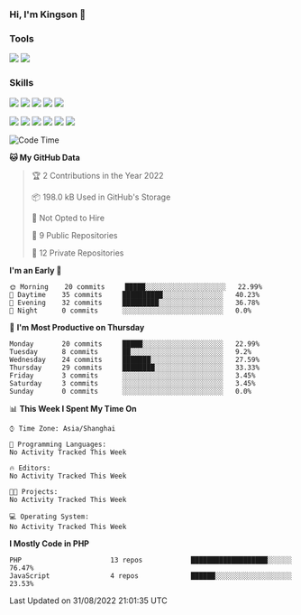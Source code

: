 ### Hi, I'm Kingson 👋

<!--
**Kingson-Zhang/Kingson-Zhang** is a ✨ _special_ ✨ repository because its `README.md` (this file) appears on your GitHub profile.

Here are some ideas to get you started:

- 🔭 I’m currently working on ...
- 🌱 I’m currently learning ...
- 👯 I’m looking to collaborate on ...
- 🤔 I’m looking for help with ...
- 💬 Ask me about ...
- 📫 How to reach me: ...
- 😄 Pronouns: ...
- ⚡ Fun fact: ...
-->

### Tools

[![](https://img.shields.io/badge/-POSTMAN-1D272B?style=flat-square&logo=POSTMAN&logoColor=FB6A3F)](https://www.postman.com/)
[![](https://img.shields.io/badge/-JETBRAINS-27282C?style=flat-square&logo=jetbrains&logoColor=080809)](https://www.jetbrains.com/)

### Skills

[![](https://img.shields.io/badge/-PHP-787BB2?style=flat-square&logo=PHP&logoColor=000000)](https://www.php.net/)
[![](https://img.shields.io/badge/-JavaScript-F7DF1E?style=flat-square&logo=JavaScript&logoColor=ffffff)](http://www.ecmascript.org/)
[![](https://img.shields.io/badge/-Markdown-black?style=flat-square&logo=markdown&logoColor=ffffff)](https://www.markdownguide.org/)
[![](https://img.shields.io/badge/-Python-2C5376?style=flat-square&logo=python&logoColor=FFFFFF)](https://www.python.org/)
[![](https://img.shields.io/badge/-TypeScript-3B78C4?style=flat-square&logo=typescript&logoColor=ffffff)](https://www.typescriptlang.org/)

[![](https://img.shields.io/badge/-Docker-2496ED?style=flat-square&logo=docker&logoColor=ffffff)](https://www.docker.com/)
[![](https://img.shields.io/badge/-Kubernetes-326CE5?style=flat-square&logo=kubernetes&logoColor=ffffff)](https://kubernetes.io/)
[![](https://img.shields.io/badge/-NGINX-269539?style=flat-square&logo=nginx&logoColor=ffffff)](https://nginx.org/)
[![](https://img.shields.io/badge/-GitHub%20Actions-2088FF?style=flat-square&logo=github-actions&logoColor=ffffff)](https://github.com/features/actions)
[![](https://img.shields.io/badge/-Linux-Fcc624?style=flat-square&logo=linux&logoColor=ffffff)](https://www.linux.org/)
[![](https://img.shields.io/badge/-MySQL-00000F?style=flat-square&logo=mysql&logoColor=white)](https://www.mysql.com/)

<!--START_SECTION:waka-->
![Code Time](http://img.shields.io/badge/Code%20Time-0%20secs-blue)

**🐱 My GitHub Data** 

> 🏆 2 Contributions in the Year 2022
 > 
> 📦 198.0 kB Used in GitHub's Storage 
 > 
> 🚫 Not Opted to Hire
 > 
> 📜 9 Public Repositories 
 > 
> 🔑 12 Private Repositories  
 > 
**I'm an Early 🐤** 

```text
🌞 Morning    20 commits     █████░░░░░░░░░░░░░░░░░░░░   22.99% 
🌆 Daytime    35 commits     ██████████░░░░░░░░░░░░░░░   40.23% 
🌃 Evening    32 commits     █████████░░░░░░░░░░░░░░░░   36.78% 
🌙 Night      0 commits      ░░░░░░░░░░░░░░░░░░░░░░░░░   0.0%

```
📅 **I'm Most Productive on Thursday** 

```text
Monday       20 commits     █████░░░░░░░░░░░░░░░░░░░░   22.99% 
Tuesday      8 commits      ██░░░░░░░░░░░░░░░░░░░░░░░   9.2% 
Wednesday    24 commits     ███████░░░░░░░░░░░░░░░░░░   27.59% 
Thursday     29 commits     ████████░░░░░░░░░░░░░░░░░   33.33% 
Friday       3 commits      ░░░░░░░░░░░░░░░░░░░░░░░░░   3.45% 
Saturday     3 commits      ░░░░░░░░░░░░░░░░░░░░░░░░░   3.45% 
Sunday       0 commits      ░░░░░░░░░░░░░░░░░░░░░░░░░   0.0%

```


📊 **This Week I Spent My Time On** 

```text
⌚︎ Time Zone: Asia/Shanghai

💬 Programming Languages: 
No Activity Tracked This Week

🔥 Editors: 
No Activity Tracked This Week

🐱‍💻 Projects: 
No Activity Tracked This Week

💻 Operating System: 
No Activity Tracked This Week

```

**I Mostly Code in PHP** 

```text
PHP                      13 repos            ███████████████████░░░░░░   76.47% 
JavaScript               4 repos             ██████░░░░░░░░░░░░░░░░░░░   23.53%

```



 Last Updated on 31/08/2022 21:01:35 UTC
<!--END_SECTION:waka-->
